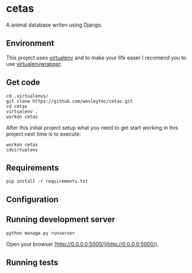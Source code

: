 cetas
=====

A animal database writen using Django.

Environment
-----------

This project uses [virtualenv](https://pypi.python.org/pypi/virtualenv) and to make your life easer I recomend you to use [virtualenvwrapper](http://virtualenvwrapper.readthedocs.org/en/latest/).

Get code
--------

```
cd .virtualenvs/
git clone https://github.com/wesleytec/cetas.git
cd cetas
virtualenv .
workon cetas
```

After this initial project setup what you need to get start working in this
project next time is to execute:

```
workon cetas
cdvirtualenv
```

Requirements
------------

```
pip install -r requirements.txt
```

Configuration
-------------

Running development server
--------------------------

```
python manage.py runserver
```

Open your browser [http://0.0.0.0:5000/](http://0.0.0.0:5000/).

Running tests
-------------

